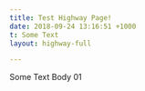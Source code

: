 ```yaml
---
title: Test Highway Page!
date: 2018-09-24 13:16:51 +1000
t: Some Text
layout: highway-full

---
```

Some Text Body 01